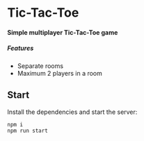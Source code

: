 # Tic-Tac-Toe

#### Simple multiplayer Tic-Tac-Toe game

##### Features

- Separate rooms
- Maximum 2 players in a room

## Start

Install the dependencies and start the server:

```sh
npm i
npm run start
```

